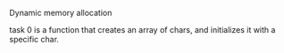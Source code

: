 Dynamic memory allocation

task 0 is a function that creates an array of chars, and initializes it with a specific char.


